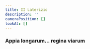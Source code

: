 ```yaml
---
title: II Laterizio
description: ''
cameraPosition: []
lookAt: []
---
```

### Appia longarum... regina viarum
